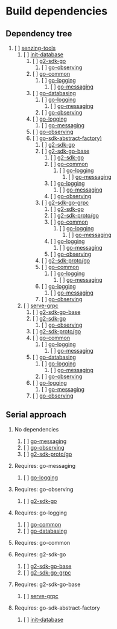 # Build dependencies

## Dependency tree

1. [ ] [senzing-tools](https://github.com/Senzing/senzing-tools)
    1. [ ] [init-database](https://github.com/Senzing/init-database)
        1. [ ] [g2-sdk-go](https://github.com/senzing/g2-sdk-go)
            1. [ ] [go-observing](https://github.com/senzing/go-observing)
        1. [ ] [go-common](https://github.com/senzing/go-common)
            1. [ ] [go-logging](https://github.com/senzing/go-logging)
                1. [ ] [go-messaging](https://github.com/senzing/go-messaging)
        1. [ ] [go-databasing](https://github.com/senzing/go-databasing)
            1. [ ] [go-logging](https://github.com/senzing/go-logging)
                1. [ ] [go-messaging](https://github.com/senzing/go-messaging)
            1. [ ] [go-observing](https://github.com/senzing/go-observing)
        1. [ ] [go-logging](https://github.com/senzing/go-logging)
            1. [ ] [go-messaging](https://github.com/senzing/go-messaging)
        1. [ ] [go-observing](https://github.com/senzing/go-observing)
        1. [ ] [go-sdk-abstract-factory)](https://github.com/senzing/go-sdk-abstract-factory)
            1. [ ] [g2-sdk-go](https://github.com/senzing/g2-sdk-go)
            1. [ ] [g2-sdk-go-base](https://github.com/senzing/g2-sdk-go-base)
                1. [ ] [g2-sdk-go](https://github.com/senzing/g2-sdk-go)
                1. [ ] [go-common](https://github.com/senzing/go-common)
                    1. [ ] [go-logging](https://github.com/senzing/go-logging)
                        1. [ ] [go-messaging](https://github.com/senzing/go-messaging)
                1. [ ] [go-logging](https://github.com/senzing/go-logging)
                    1. [ ] [go-messaging](https://github.com/senzing/go-messaging)
                1. [ ] [go-observing](https://github.com/senzing/go-observing)
            1. [ ] [g2-sdk-go-grpc](https://github.com/senzing/g2-sdk-go-grpc)
                1. [ ] [g2-sdk-go](https://github.com/senzing/g2-sdk-go)
                1. [ ] [g2-sdk-proto/go](https://github.com/senzing/g2-sdk-proto/go)
                1. [ ] [go-common](https://github.com/senzing/go-common)
                    1. [ ] [go-logging](https://github.com/senzing/go-logging)
                        1. [ ] [go-messaging](https://github.com/senzing/go-messaging)
                1. [ ] [go-logging](https://github.com/senzing/go-logging)
                    1. [ ] [go-messaging](https://github.com/senzing/go-messaging)
                1. [ ] [go-observing](https://github.com/senzing/go-observing)
            1. [ ] [g2-sdk-proto/go](https://github.com/senzing/g2-sdk-proto/go)
            1. [ ] [go-common](https://github.com/senzing/go-common)
                1. [ ] [go-logging](https://github.com/senzing/go-logging)
                    1. [ ] [go-messaging](https://github.com/senzing/go-messaging)
            1. [ ] [go-logging](https://github.com/senzing/go-logging)
                1. [ ] [go-messaging](https://github.com/senzing/go-messaging)
            1. [ ] [go-observing](https://github.com/senzing/go-observing)
    1. [ ] [serve-grpc](https://github.com/Senzing/serve-grpc)
        1. [ ] [g2-sdk-go-base](https://github.com/senzing/g2-sdk-go-base)
        1. [ ] [g2-sdk-go](https://github.com/senzing/g2-sdk-go)
            1. [ ] [go-observing](https://github.com/senzing/go-observing)
        1. [ ] [g2-sdk-proto/go](https://github.com/senzing/g2-sdk-proto/go)
        1. [ ] [go-common](https://github.com/senzing/go-common)
            1. [ ] [go-logging](https://github.com/senzing/go-logging)
                1. [ ] [go-messaging](https://github.com/senzing/go-messaging)
        1. [ ] [go-databasing](https://github.com/senzing/go-databasing)
            1. [ ] [go-logging](https://github.com/senzing/go-logging)
                1. [ ] [go-messaging](https://github.com/senzing/go-messaging)
            1. [ ] [go-observing](https://github.com/senzing/go-observing)
        1. [ ] [go-logging](https://github.com/senzing/go-logging)
            1. [ ] [go-messaging](https://github.com/senzing/go-messaging)
        1. [ ] [go-observing](https://github.com/senzing/go-observing)

## Serial approach

1. No dependencies
    1. [ ] [go-messaging](https://github.com/senzing/go-messaging)
    1. [ ] [go-observing](https://github.com/senzing/go-observing)
    1. [ ] [g2-sdk-proto/go](https://github.com/senzing/g2-sdk-proto/go)
1. Requires: go-messaging
    1. [ ] [go-logging](https://github.com/senzing/go-logging)
1. Requires: go-observing
    1. [ ] [g2-sdk-go](https://github.com/senzing/g2-sdk-go)
1. Requires: go-logging
    1. [ ] [go-common](https://github.com/senzing/go-common)
    1. [ ] [go-databasing](https://github.com/senzing/go-databasing)
1. Requires: go-common
1. Requires: g2-sdk-go
    1. [ ] [g2-sdk-go-base](https://github.com/senzing/g2-sdk-go-base)
    1. [ ] [g2-sdk-go-grpc](https://github.com/senzing/g2-sdk-go-grpc)

1. Requires: g2-sdk-go-base
    1. [ ] [serve-grpc](https://github.com/Senzing/serve-grpc)

1. Requires: go-sdk-abstract-factory
    1. [ ] [init-database](https://github.com/Senzing/init-database)
